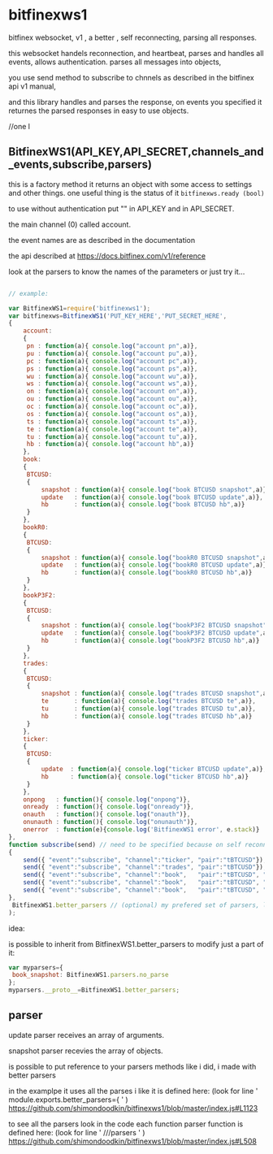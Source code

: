# bitfinexws1
bitfinex websocket, v1 , a better , self reconnecting, parsing all responses.

this websocket handels reconnection, and heartbeat, parses and handles all events, 
allows authentication. parses all messages into objects,

you use send method to subscribe to chnnels as described in the bitfinex api v1 manual, 

and this library handles and parses the response, on events you specified it returnes the parsed responses in easy to use objects.


//one l

## BitfinexWS1(API_KEY,API_SECRET,channels_and_events,subscribe,parsers)

this is a factory method it returns an object with some access to settings and other things. one useful thing is the status of it `bitfinexws.ready (bool)`

to use without authentication put "" in API_KEY and in API_SECRET.

the main channel (0) called account.

the event names are as described in the documentation

the api described at https://docs.bitfinex.com/v1/reference

look at the parsers to know the names of the parameters or just try it...


```javascript

// example:

var BitfinexWS1=require('bitfinexws1');
var bitfinexws=BitfinexWS1('PUT_KEY_HERE','PUT_SECRET_HERE',
{
	account:
	{
	 pn : function(a){ console.log("account pn",a)},
	 pu : function(a){ console.log("account pu",a)},
	 pc : function(a){ console.log("account pc",a)},
	 ps : function(a){ console.log("account ps",a)},
	 wu : function(a){ console.log("account wu",a)},
	 ws : function(a){ console.log("account ws",a)},
	 on : function(a){ console.log("account on",a)},
	 ou : function(a){ console.log("account ou",a)},
	 oc : function(a){ console.log("account oc",a)},
	 os : function(a){ console.log("account os",a)},
	 ts : function(a){ console.log("account ts",a)},
	 te : function(a){ console.log("account te",a)},
	 tu : function(a){ console.log("account tu",a)},
	 hb : function(a){ console.log("account hb",a)}
    },
	book:
	{
	 BTCUSD:
	 {
		 snapshot : function(a){ console.log("book BTCUSD snapshot",a)},
		 update   : function(a){ console.log("book BTCUSD update",a)},
	     hb       : function(a){ console.log("book BTCUSD hb",a)}
	 }	
	},
	bookR0:
	{
	 BTCUSD:
	 {
		 snapshot : function(a){ console.log("bookR0 BTCUSD snapshot",a)},
		 update   : function(a){ console.log("bookR0 BTCUSD update",a)},
	     hb       : function(a){ console.log("bookR0 BTCUSD hb",a)}
	 }	
	},
	bookP3F2:
	{
	 BTCUSD:
	 {
		 snapshot : function(a){ console.log("bookP3F2 BTCUSD snapshot",a)},
		 update   : function(a){ console.log("bookP3F2 BTCUSD update",a)},
	     hb       : function(a){ console.log("bookP3F2 BTCUSD hb",a)}
	 }	
	},
	trades:
	{
	 BTCUSD:
	 {
		 snapshot : function(a){ console.log("trades BTCUSD snapshot",a)},
		 te       : function(a){ console.log("trades BTCUSD te",a)},
		 tu       : function(a){ console.log("trades BTCUSD tu",a)},
	     hb       : function(a){ console.log("trades BTCUSD hb",a)}
	 }	
	},
	ticker:
	{
	 BTCUSD:
	 {
		 update  : function(a){ console.log("ticker BTCUSD update",a)},
	     hb      : function(a){ console.log("ticker BTCUSD hb",a)}
	 }	
	},
	onpong   : function(){ console.log("onpong")},
	onready  : function(){ console.log("onready")},
	onauth   : function(){ console.log("onauth")},
	onunauth : function(){ console.log("onunauth")},
	onerror  : function(e){console.log('BitfinexWS1 error', e.stack)}
},
function subscribe(send) // need to be specified because on self reconnect, happens and channels need to be resubscribed;
{
	send({ "event":"subscribe", "channel":"ticker", "pair":"tBTCUSD"});
	send({ "event":"subscribe", "channel":"trades", "pair":"tBTCUSD"});
	send({ "event":"subscribe", "channel":"book",   "pair":"tBTCUSD", "prec":"P3", "freq":"F1" });
	send({ "event":"subscribe", "channel":"book",   "pair":"tBTCUSD", "prec":"P3", "freq":"F2" });
	send({ "event":"subscribe", "channel":"book",   "pair":"tBTCUSD", "prec":"R0" });
},
 BitfinexWS1.better_parsers // (optional) my prefered set of parsers, little different from the docs, you can define your own if you like different configuration.            without this, it mutches the official docs.  , the difference from the docs is not an issue. rather good.
);

```


idea: 

is possible to inherit from BitfinexWS1.better_parsers to modify just a part of it:  

```javascript
var myparsers={
 book_snapshot: BitfinexWS1.parsers.no_parse
};
myparsers.__proto__=BitfinexWS1.better_parsers;
```


## parser

update parser receives an array of arguments.

snapshot parser  recevies the array of objects.
 


is possible to put reference to your parsers methods
like i did, i made with better parsers

in the examplpe it uses all the parses i like 
it is defined here: (look for line ' module.exports.better_parsers={  ' )
https://github.com/shimondoodkin/bitfinexws1/blob/master/index.js#L1123 


to see all the parsers look in the code
each function parser function is defined here: (look for line ' ///parsers  ' )
https://github.com/shimondoodkin/bitfinexws1/blob/master/index.js#L508



